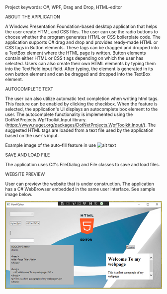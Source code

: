 Project keywords: C#, WPF, Drag and Drop, HTML-editor

ABOUT THE APPLICATION

A Windows Presentation Foundation-based desktop application that helps the user create HTML and CSS files.
The user can use the radio buttons to choose whether the program generates HTML or CSS boilerplate code.
The application supports C# drag and drop and provides ready-made HTML or CSS tags in Button elements. These tags
can be dragged and dropped into a TextBox element where the HTML page is written. Button elements contain either HTML or CSS t
ags depending on which the user has selected. Users can also create their own HTML elements by typing them into the TextField
input field. After typing, the element is generated in its own button element and can be dragged and dropped into the TextBox element.

AUTOCOMPLETE TEXT

The user can also utilize automatic text completion when writing html tags. This feature can be enabled by clicking the checkbox.
When the feature is selected, the application's UI displays an autocomplete box element to the user. The autocomplete functionality
is implemented using the DotNetProjects.WpfToolkit.Input library. (https://www.nuget.org/packages/DotNetProjects.WpfToolkit.Input/).
The suggested HTML tags are loaded from a text file used by the application based on the user's input.

Example image of the auto-fill feature in use
![alt text](wpfAC.png)


SAVE AND LOAD FILE

The application uses C#'s FileDialog and File classes to save and load files.

WEBSITE PREVIEW

User can preview the website that is under construction. The application has a C# WebBrowser embedded in the same user interface. See sample image below.

![alt text](htmleditor.png)

